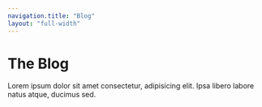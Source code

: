```yaml
---
navigation.title: "Blog"
layout: "full-width"
---
```

# The Blog
Lorem ipsum dolor sit amet consectetur, adipisicing elit. Ipsa libero labore natus atque, ducimus sed.

<BlogOverview />
